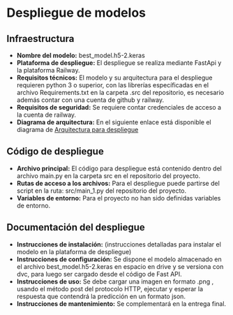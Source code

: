 ﻿# Despliegue de modelos

## Infraestructura

- **Nombre del modelo:** best_model.h5-2.keras
- **Plataforma de despliegue:** El despliegue se realiza mediante FastApi y la plataforma Railway.
- **Requisitos técnicos:**   El modelo y su arquitectura para el despliegue requieren python 3 o superior, con las librerías específicadas en el archivo Requirements.txt en la carpeta .src del repositorio, es necesario además contar con una cuenta de github y railway.
- **Requisitos de seguridad:** Se requiere contar credenciales de acceso a la cuenta de railway.
- **Diagrama de arquitectura:**
 En el siguiente enlace está disponible el diagrama de [Arquitectura para despliegue](https://app.diagrams.net/#G1yBltl7eknhOu7JDEt-ZWTuk2TM9syxyZ#%7B%22pageId%22:%22tl2pv00i1nYxGFmDqKse%22%7D) 

## Código de despliegue

- **Archivo principal:** El código para despliegue está contenido dentro del archivo main.py en la carpeta src en el repositorio del proyecto.  
- **Rutas de acceso a los archivos:** Para el despliegue puede partirse del script en la ruta: src/main_1.py del repositorio del proyecto.
- **Variables de entorno:**  Para el proyecto no han sido definidas variables de entorno.

## Documentación del despliegue

- **Instrucciones de instalación:** (instrucciones detalladas para instalar el modelo en la plataforma de despliegue)
- **Instrucciones de configuración:** Se dispone el modelo almacenado en el archivo  best_model.h5-2.keras en espacio en drive y se versiona con dvc, para luego ser cargado desde el código de Fast API.
- **Instrucciones de uso:** Se debe cargar una imagen en formato .png , usando el método post del protocolo HTTP, ejecutar y esperar la respuesta que contendrá la predicción en un formato json.
- **Instrucciones de mantenimiento:** Se complementará en la entrega final.
